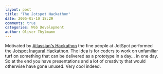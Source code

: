 ```yaml
---
layout: post
title: "The Jotspot Hackathon"
date: 2005-05-10 18:29
comments: true
categories: Web Development
author: Oliver Thylmann
---
```



Motivated by [Atlassian's Hackathon](http://blogs.atlassian.com/rebelutionary/archives/000495.html) the fine people at JotSpot performed the [Jotspot Inagural Hackathon](http://blog.jot.com/archives/2005/05/09/jotspot-inagural-hackathon/). The idea is for coders to work on unfamiliar turf on something that can be delivered as a prototype in a day... in one day. So at the end you have presentations and a lot of creativity that would otherwise have gone unused. Very cool indeed.


